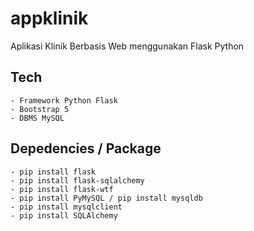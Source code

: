 # appklinik
Aplikasi Klinik Berbasis Web menggunakan Flask Python

## Tech
    - Framework Python Flask
    - Bootstrap 5
    - DBMS MySQL

## Depedencies / Package
    - pip install flask
    - pip install flask-sqlalchemy
    - pip install flask-wtf
    - pip install PyMySQL / pip install mysqldb
    - pip install mysqlclient
    - pip install SQLAlchemy
